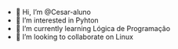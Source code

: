 - 👋 Hi, I’m @Cesar-aluno
- 👀 I’m interested in Pyhton
- 🌱 I’m currently learning Lógica de Programação
- 💞️ I’m looking to collaborate on  Linux


<!---
Cesar-aluno/Cesar-aluno is a ✨ special ✨ repository because its `README.md` (this file) appears on your GitHub profile.
You can click the Preview link to take a look at your changes.
--->
